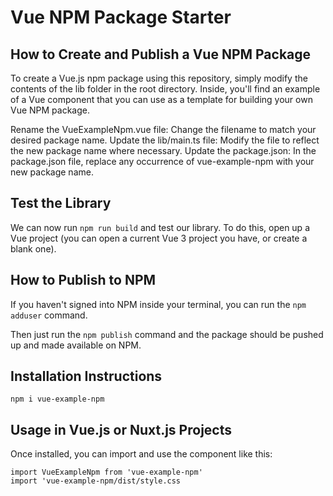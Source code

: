 # Vue NPM Package Starter

## How to Create and Publish a Vue NPM Package
To create a Vue.js npm package using this repository, simply modify the contents of the lib folder in the root directory. Inside, you'll find an example of a Vue component that you can use as a template for building your own Vue NPM package.

Rename the VueExampleNpm.vue file: Change the filename to match your desired package name. Update the lib/main.ts file: Modify the file to reflect the new package name where necessary. Update the package.json: In the package.json file, replace any occurrence of vue-example-npm with your new package name.

## Test the Library
We can now run `npm run build` and test our library. To do this, open up a Vue project (you can open a current Vue 3 project you have, or create a blank one).

## How to Publish to NPM

If you haven't signed into NPM inside your terminal, you can run the `npm adduser` command.

Then just run the `npm publish` command and the package should be pushed up and made available on NPM.

## Installation Instructions

`npm i vue-example-npm`

## Usage in Vue.js or Nuxt.js Projects
Once installed, you can import and use the component like this:

`import VueExampleNpm from 'vue-example-npm'` <br>
`import 'vue-example-npm/dist/style.css`
